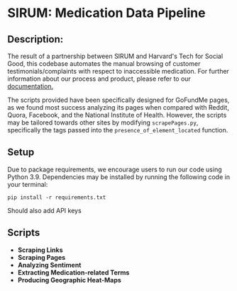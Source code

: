 # SIRUM: Medication Data Pipeline
## Description:

The result of a partnership between SIRUM and Harvard's Tech for Social Good, this codebase automates the manual browsing of customer testimonials/complaints with respect to inaccessible medication. For further information about our process and product, please refer to our [documentation.](https://docs.google.com/document/d/17cENcQ5N6iJk_WG745-28ZXjmQD__uuq0s-iVYZxSqI/edit?usp=sharing)

The scripts provided have been specifically designed for GoFundMe pages, as we found most success analyzing its pages when compared with Reddit, Quora, Facebook, and the National Institute of Health. However, the scripts may be tailored towards other sites by modifying `scrapePages.py`, specifically the tags passed into the `presence_of_element_located` function. 

## Setup

Due to package requirements, we encourage users to run our code using Python 3.9. Dependencies may be installed by running the following code in your terminal: 

```
pip install -r requirements.txt
```

Should also add API keys 

## Scripts

- **Scraping Links**
- **Scraping Pages**
- **Analyzing Sentiment**
- **Extracting Medication-related Terms**
- **Producing Geographic Heat-Maps**